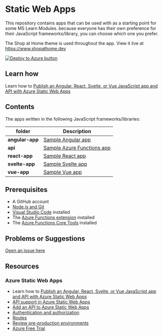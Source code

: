 # Static Web Apps

This repository contains apps that can be used with as a starting point for some MS Learn Modules. because everyone has their own preference for their JavaScript frameworks/library, you can choose which one you prefer.

The Shop at Home theme is used throughout the app. View it live at <https://www.shopathome.dev>

[![Deploy to Azure button](https://aka.ms/deploytoazurebutton)](https://portal.azure.com/?feature.customportal=false&WT.mc_id=build2020_swa-github-jopapa#create/Microsoft.StaticApp)

## Learn how

Learn how to [Publish an Angular, React, Svelte, or Vue JavaScript app and API with Azure Static Web Apps](https://docs.microsoft.com/en-us/learn/modules/publish-app-service-static-web-app-api/?WT.mc_id=shopathome-github-jopapa)

## Contents

The apps written in the following JavaScript frameworks/libraries:

| folder          | Description                                                                                  |
| --------------- | -------------------------------------------------------------------------------------------- |
| **angular-app** | [Sample Angular app](https://github.com/johnpapa/shopathome/blob/master/angular-app)         |
| **api** | [Sample Azure Functions app](https://github.com/johnpapa/shopathome/blob/master/api) |
| **react-app**   | [Sample React app](https://github.com/johnpapa/shopathome/blob/master/react-app)             |
| **svelte-app**  | [Sample Svelte app](https://github.com/johnpapa/shopathome/blob/master/svelte-app)           |
| **vue-app**     | [Sample Vue app](https://github.com/johnpapa/shopathome/blob/master/vue-app)                 |

## Prerequisites

- A GitHub account
- [Node.js and Git](https://nodejs.org/)
- [Visual Studio Code](https://code.visualstudio.com/?WT.mc_id=shopathome-github-jopapa) installed
- The [Azure Functions extension](https://marketplace.visualstudio.com/items?itemName=ms-azuretools.vscode-azurefunctions?WT.mc_id=shopathome-github-jopapa) installed
- The [Azure Functions Core Tools](https://docs.microsoft.com/azure/azure-functions/functions-run-local?WT.mc_id=shopathome-github-jopapa) installed

## Problems or Suggestions

[Open an issue here](https://github.com/johnpapa/shopathome/issues)

## Resources

### Azure Static Web Apps

- Learn how to [Publish an Angular, React, Svelte, or Vue JavaScript app and API with Azure Static Web Apps](https://docs.microsoft.com/learn/modules/publish-app-service-static-web-app-api?wt.mc_id=shopathome-github-jopapa)
- [API support in Azure Static Web Apps](https://docs.microsoft.com/azure/static-web-apps/apis?wt.mc_id=shopathome-github-jopapa)
- [Add an API to Azure Static Web Apps](https://docs.microsoft.com/azure/static-web-apps/add-api?wt.mc_id=shopathome-github-jopapa)
- [Authentication and authorization](https://docs.microsoft.com/azure/static-web-apps/authentication-authorization?wt.mc_id=shopathome-github-jopapa)
- [Routes](https://docs.microsoft.com/azure/static-web-apps/routes?wt.mc_id=shopathome-github-jopapa)
- [Review pre-production environments](https://docs.microsoft.com/azure/static-web-apps/review-publish-pull-requests?wt.mc_id=shopathome-github-jopapa)
- [Azure Free Trial](https://azure.microsoft.com/free/?wt.mc_id=shopathome-github-jopapa)

